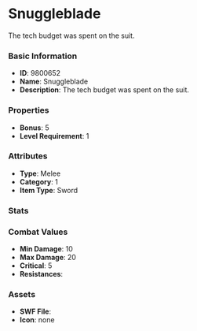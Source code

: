 # Snuggleblade

The tech budget was spent on the suit.

### Basic Information

- **ID**: 9800652
- **Name**: Snuggleblade
- **Description**: The tech budget was spent on the suit.

### Properties

- **Bonus**: 5
- **Level Requirement**: 1

### Attributes

- **Type**: Melee     
- **Category**: 1
- **Item Type**: Sword

### Stats


### Combat Values

- **Min Damage**: 10
- **Max Damage**: 20
- **Critical**: 5
- **Resistances**: 

### Assets

- **SWF File**: 
- **Icon**: none

